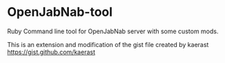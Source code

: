 OpenJabNab-tool
===============

Ruby Command line tool for OpenJabNab server with some custom mods.

This is an extension and modification of the gist file created by kaerast
https://gist.github.com/kaerast 
